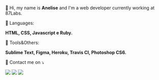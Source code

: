 <!-- <img src="https://user-images.githubusercontent.com/86319685/165975133-11ee559d-38c5-4582-9cfe-2bd01dfe507c.png" min-width="100px" max-width="200px" width="200px" align="right" alt="avatar ane"> -->


<p align="left"> 
  👋 Hi, my name is <strong>Anelise</strong> and I'm a web developer currently working at 87Labs.
</p>

<p align="left">
  🦄 Languages:
  <p><strong>HTML, CSS, Javascript e Ruby.</strong></p>
</p>

<p align="left">
  💼 Tools&Others:
  <p><strong>Sublime Text, Figma, Heroku, Travis CI, Photoshop CS6.</strong></p>
</p>

<p align="left">
  💌 Contact me on ⤵️
</p>

<p align="left">
  <a href="mailto:anesp@protonmail.com" target="_blank" alt="Email">
  <img src="https://img.shields.io/badge/-Gmail-FF0000?style=flat-square&labelColor=FF0000&logo=proton&logoColor=white&link=anesp@protonmail.com"/></a>

  <a href="https://www.linkedin.com/in/anesp" target="_blank" alt="Linkedin">
  <img src="https://img.shields.io/badge/-Linkedin-0e76a8?style=flat-square&logo=Linkedin&logoColor=white&link=https://www.linkedin.com/in/anesp"/></a>

  <a href="https://www.instagram.com/aneepsza_" target="_blank" alt="Instagram">
  <img src="https://img.shields.io/badge/-Instagram-DF0174?style=flat-square&labelColor=DF0174&logo=instagram&logoColor=white&link=https://www.instagram.com/aneepsza_"/></a>
</p>  
